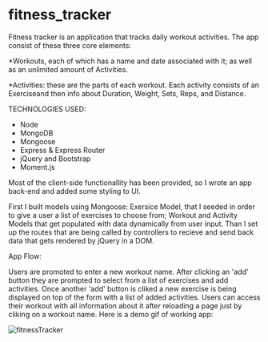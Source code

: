 # fitness_tracker

Fitness tracker is an application that tracks daily workout activities. The app consist of these three core elements:

*Workouts, each of which has a name and date associated with it; as well as an unlimited amount of Activities.

*Activities: these are the parts of each workout. Each activity consists of an Exerciseand then info about Duration, Weight, Sets, Reps, and Distance.


TECHNOLOGIES USED:

  * Node
  * MongoDB
  * Mongoose
  * Express & Express Router
  * jQuery and Bootstrap
  * Moment.js

Most of the client-side functionallity has been provided, so I wrote an app back-end and added some styling to UI.

First I built models using Mongoose: Exersice Model, that I seeded in order to give a user a list of exercises to choose from; Workout and Activity Models that get populated with data dynamically from user input. Than I set up the routes that are being called by controllers to recieve and send back data that gets rendered by jQuery in a DOM.

App Flow:

Users are promoted to enter a new workout name. After clicking an 'add' button they are prompted to select from a list of exercises and add activities. Once another 'add' button is cliked a new exercise is being displayed on top of the form with a list of added activities. Users can access their workout with all information about it after reloading a page just by cliking on a workout name. Here is a demo gif of working app:

![fitnessTracker](./app/public/assets/images/fitnessTracker.gif)
















